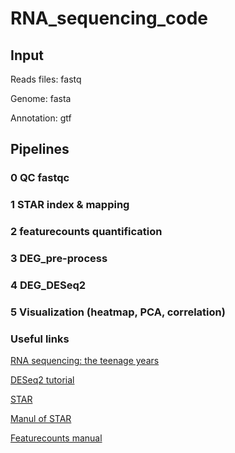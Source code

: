 # RNA_sequencing_code
## Input

Reads files: fastq

Genome: fasta

Annotation: gtf

## Pipelines

### 0 QC fastqc

### 1 STAR index & mapping

### 2 featurecounts quantification

### 3 DEG_pre-process

### 4 DEG_DESeq2

### 5 Visualization (heatmap, PCA, correlation)

### Useful links

[RNA sequencing: the teenage years](https://www.nature.com/articles/s41576-019-0150-2)

[DESeq2 tutorial](https://lashlock.github.io/compbio/R_presentation.html)

[STAR](https://github.com/alexdobin/STAR)

[Manul of STAR](https://github.com/alexdobin/STAR/blob/master/doc/STARmanual.pdf)

[Featurecounts manual](https://bioconductor.org/packages/release/bioc/vignettes/Rsubread/inst/doc/SubreadUsersGuide.pdf)


